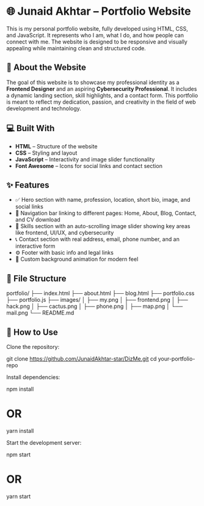 # 🌐 Junaid Akhtar – Portfolio Website

This is my personal portfolio website, fully developed using HTML, CSS, and JavaScript. It represents who I am, what I do, and how people can connect with me. The website is designed to be responsive and visually appealing while maintaining clean and structured code.

## 📌 About the Website

The goal of this website is to showcase my professional identity as a **Frontend Designer** and an aspiring **Cybersecurity Professional**. It includes a dynamic landing section, skill highlights, and a contact form. This portfolio is meant to reflect my dedication, passion, and creativity in the field of web development and technology.

## 💻 Built With

- **HTML** – Structure of the website
- **CSS** – Styling and layout
- **JavaScript** – Interactivity and image slider functionality
- **Font Awesome** – Icons for social links and contact section

## ✨ Features

- ✅ Hero section with name, profession, location, short bio, image, and social links  
- 🎯 Navigation bar linking to different pages: Home, About, Blog, Contact, and CV download  
- 📸 Skills section with an auto-scrolling image slider showing key areas like frontend, UI/UX, and cybersecurity  
- 📞 Contact section with real address, email, phone number, and an interactive form  
- ⚙️ Footer with basic info and legal links  
- 🎨 Custom background animation for modern feel

## 📂 File Structure

portfolio/
├── index.html
├── about.html
├── blog.html
├── portfolio.css
├── portfolio.js
├── images/
│ ├── my.png
│ ├── frontend.png
│ ├── hack.png
│ ├── cactus.png
│ ├── phone.png
│ ├── map.png
│ └── mail.png
└── README.md

## 🚀 How to Use

Clone the repository:

git clone https://github.com/JunaidAkhtar-star/DizMe.git
cd your-portfolio-repo


Install dependencies:

npm install
# OR
yarn install


Start the development server:

npm start
# OR
yarn start
